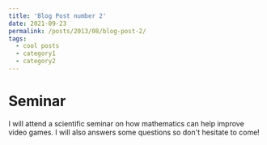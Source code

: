 ```yaml
---
title: 'Blog Post number 2'
date: 2021-09-23
permalink: /posts/2013/08/blog-post-2/
tags:
  - cool posts
  - category1
  - category2
---
```




Seminar
======

I will attend a scientific seminar on how mathematics can help improve video games. I will also answers some questions so don't hesitate to come!

